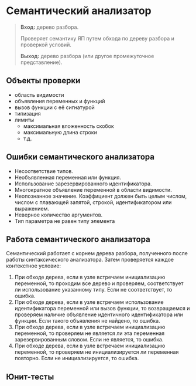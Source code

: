 # Семантический анализатор

> **Вход:** дерево разбора.
>
> Проверяет семантику ЯП путем обхода по дереву разбора и проверкой условий.
>
> **Выход:** дерево разбора (или другое промежуточное представление).

## Объекты проверки

- область видимости
- объявления переменных и функций
- вызов функции с её сигнатурой
- типизация
- лимиты
    - максимальная вложенность скобок
    - максимальную длина строки
    - т.д.

## Ошибки семантического анализатора

- Несоответствие типов.
- Необъявленная переменная или функция.
- Использование зарезервированного идентификатора.
- Многократное объявление переменной в области видимости.
- Неопознанное значение. Коэффициент должен быть целым числом, числом с плавающей запятой, строкой, идентификатором или
  выражением.
- Неверное количество аргументов.
- Тип параметра не равен типу элемента

## Работа семантического анализатора

Семантический работает с корнем дерева разбора, полученного после
работы синтаксического анализатора. Затем проверяется каждое контекстное
условие:

1. При обходе дерева, если в узле встречаем инициализацию переменной,
   то проходим все дерево и проверяем, соответствует ли использование
   указанному типу. Если не соответствует, то ошибка.
2. При обходе дерева, если в узле встречаем использование
   идентификатора переменной или вызов функции, то возвращаемся и
   проверяем наличие объявление идентичного идентификатора или функции.
   Если такого объявления не найдено, то ошибка.
3. При обходе дерева, если в узле встречаем инициализацию переменной,
   то проверяем не является ли эта переменная зарезервированным словом. Если
   не является, то ошибка.
4. При обходе дерева, если в узле встречаем инициализацию переменной,
   то проверяем не инициализируется ли переменная повторно. Если не
   инициализируется, то ошибка.

## Юнит-тесты